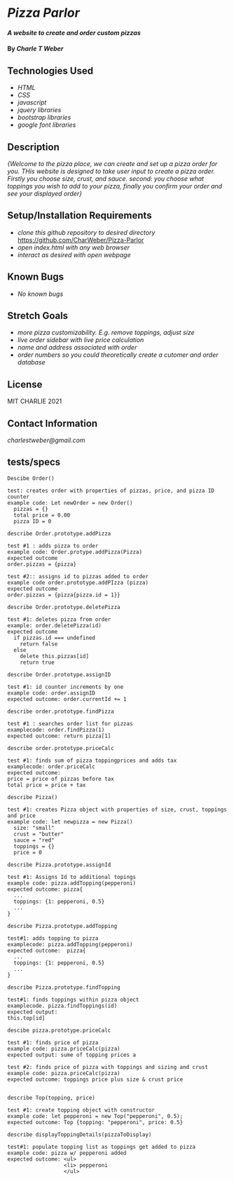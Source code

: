 # _Pizza Parlor_

#### _A website to create and order custom pizzas_

#### By _**Charle T Weber**_

## Technologies Used

* _HTML_
* _CSS_
* _javascript_
* _jquery libraries_
* _bootstrap libraries_
* _google font libraries_

## Description

_{Welcome to the pizza place, we can create and set up a pizza order for you. THis website is designed to take user input to create a pizza order. Firstly you choose size, crust, and sauce. second: you choose what toppings you wish to add to your pizza, finally you confirm your order and see your displayed order}_

## Setup/Installation Requirements

* _clone this github repository to desired directory_ https://github.com/CharWeber/Pizza-Parlor
* _open index.html with any web browser_
* _interact as desired with open webpage_


## Known Bugs

* _No known bugs_

## Stretch Goals

* _more pizza customizability. E.g. remove toppings, adjust size_
* _live order sidebar with live price calculation_
* _name and address associated with order_
* _order numbers so you could theoretically create a cutomer and order database_


## License

MIT CHARLIE 2021

## Contact Information

_charlestweber@gmail.com_

## tests/specs

    Descibe Order()

    test: creates order with properties of pizzas, price, and pizza ID counter
    example code: Let newOrder = new Order()
      pizzas = {}
      total price = 0.00
      pizza ID = 0

    describe Order.prototype.addPizza

    test #1 : adds pizza to order
    example code: Order.protype.addPizza(Pizza)
    expected outcome
    order.pizzas = {pizza}

    test #2:: assigns id to pizzas added to order
    example code order.prototype.addPIzza (pizza)
    expected outcome
    order.pizzas = {pizza{pizza.id = 1}}

    describe Order.prototype.deletePizza

    test #1: deletes pizza from order
    example: order.deletePizza(id)
    expected outcome
      if pizzas.id === undefined
        return false
      else
        delete this.pizzas[id]
        return true

    describe Order.prototype.assignID

    test #1: id counter increments by one
    example code: order.assignID
    expected outcome: order.currentId += 1

    describe order.prototype.findPizza

    test #1 : searches order list for pizzas
    examplecode: order.findPizza(1)
    expected outcome: return pizza[1]

    describe order.prototype.priceCalc

    test #1: finds sum of pizza toppingprices and adds tax
    examplecode: order.priceCalc
    expected outcome: 
    price = price of pizzas before tax
    total price = price + tax

    describe Pizza()

    test #1: creates Pizza object with properties of size, crust, toppings and price
    example code: let newpizza = new Pizza()
      size: "small"
      crust = "butter"
      sauce = "red"
      toppings = {}
      price = 0

    describe Pizza.prototype.assignId

    test #1: Assigns Id to additional topings
    example code: pizza.addTopping(pepperoni)
    expected outcome: pizza{
      ...
      toppings: {1: pepperoni, 0.5}
      ...
    }

    describe Pizza.prototype.addTopping

    test#1: adds topping to pizza
    examplecode: pizza.addTopping(pepperoni)
    expected outcome:  pizza{
      ...
      toppings: {1: pepperoni, 0.5}
      ...
    }

    describe Pizza.prototype.findTopping

    test#1: finds toppings within pizza object
    examplecode. pizza.findToppings(id)
    expected output:
    this.top[id]

    descibe pizza.prototype.priceCalc

    test #1: finds price of pizza
    example code: pizza.priceCalc(pizza)
    expected output: sume of topping prices a

    test #2: finds price of pizza with toppings and sizing and crust
    example code: pizza.priceCalc(pizza)
    expected outcome: toppings price plus size & crust price


    describe Top(topping, price)

    test #1: create topping object with constructor
    example code: let pepperoni = new Top("pepperoni", 0.5);
    expected outcome: Top {topping: "pepperoni", price: 0.5}

    describe displayToppingDetails(pizzaToDisplay)

    test#1: populate topping list as toppings get added to pizza
    example code: pizza w/ pepperoni added
    expected outcome: <ul>
                      <li> pepperoni
                      </ul>

